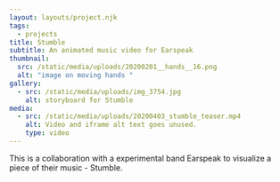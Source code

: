 ```yaml
---
layout: layouts/project.njk
tags:
  - projects
title: Stumble
subtitle: An animated music video for Earspeak
thumbnail:
  src: /static/media/uploads/20200201__hands__16.png
  alt: "image on moving hands "
gallery:
  - src: /static/media/uploads/img_3754.jpg
    alt: storyboard for Stumble
media:
  - src: /static/media/uploads/20200403_stumble_teaser.mp4
    alt: Video and iframe alt text goes unused.
    type: video
---
```

This is a collaboration with a experimental band Earspeak to visualize a piece of their music - Stumble.